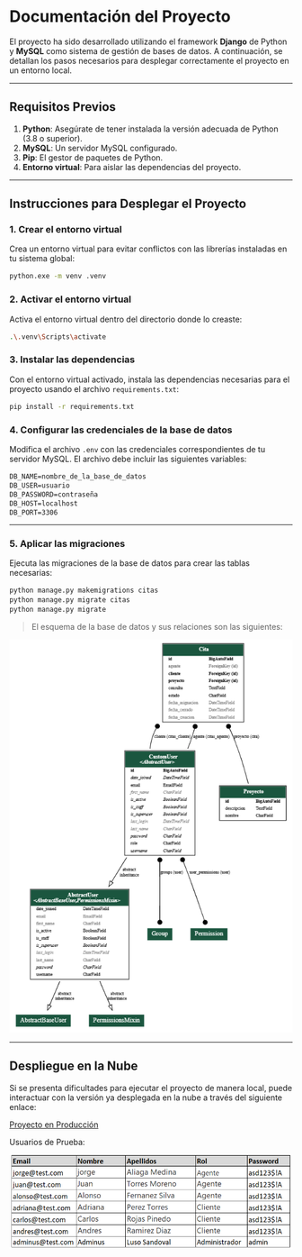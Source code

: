 # Documentación del Proyecto

El proyecto ha sido desarrollado utilizando el framework **Django** de Python y **MySQL** como sistema de gestión de bases de datos. A continuación, se detallan los pasos necesarios para desplegar correctamente el proyecto en un entorno local.

---

## **Requisitos Previos**

1. **Python**: Asegúrate de tener instalada la versión adecuada de Python (3.8 o superior).
2. **MySQL**: Un servidor MySQL configurado.
3. **Pip**: El gestor de paquetes de Python.
4. **Entorno virtual**: Para aislar las dependencias del proyecto.

---

## **Instrucciones para Desplegar el Proyecto**

### **1. Crear el entorno virtual**
Crea un entorno virtual para evitar conflictos con las librerías instaladas en tu sistema global:

```bash
python.exe -m venv .venv
```

### **2. Activar el entorno virtual**
Activa el entorno virtual dentro del directorio donde lo creaste:

```bash
.\.venv\Scripts\activate
```


### **3. Instalar las dependencias**
Con el entorno virtual activado, instala las dependencias necesarias para el proyecto usando el archivo `requirements.txt`:

```bash
pip install -r requirements.txt
```

### **4. Configurar las credenciales de la base de datos**
Modifica el archivo `.env` con las credenciales correspondientes de tu servidor MySQL. El archivo debe incluir las siguientes variables:

```
DB_NAME=nombre_de_la_base_de_datos
DB_USER=usuario
DB_PASSWORD=contraseña
DB_HOST=localhost
DB_PORT=3306
```

---

### **5. Aplicar las migraciones**
Ejecuta las migraciones de la base de datos para crear las tablas necesarias:

```bash
python manage.py makemigrations citas
python manage.py migrate citas
python manage.py migrate
```

> El esquema de la base de datos y sus relaciones son las siguientes:

![db.png](imgs/db.png)

---

## **Despliegue en la Nube**
Si se presenta dificultades para ejecutar el proyecto de manera local, puede interactuar con la versión ya desplegada en la nube a través del siguiente enlace:

[Proyecto en Producción](https://surcodevv.eu.pythonanywhere.com)

Usuarios de Prueba:

![usuarios](imgs/usuarios.png)
